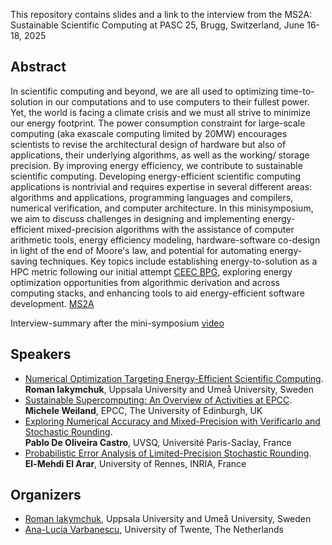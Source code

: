 This repository contains slides and a link to the interview from the MS2A: Sustainable Scientific Computing at PASC 25, Brugg, Switzerland, June 16-18, 2025

## Abstract

In scientific computing and beyond, we are all used to optimizing time-to-solution in our computations and to use computers to their fullest power. Yet, the world is facing a climate crisis and we must all strive to minimize our energy footprint. The power consumption constraint for large-scale computing (aka exascale computing limited by 20MW) encourages scientists to revise the architectural design of hardware but also of applications, their underlying algorithms, as well as the working/ storage precision. By improving energy efficiency, we contribute to sustainable scientific computing. Developing energy-efficient scientific computing applications is nontrivial and requires expertise in several different areas: algorithms and applications, programming languages and compilers, numerical verification, and computer architecture. In this minisymposium, we aim to discuss challenges in designing and implementing energy-efficient mixed-precision algorithms with the assistance of computer arithmetic tools, energy efficiency modeling, hardware-software co-design in light of the end of Moore's law, and potential for automating energy-saving techniques. Key topics include establishing energy-to-solution as a HPC metric following our initial attempt [CEEC BPG](https://zenodo.org/records/13306639), exploring energy optimization opportunities from algorithmic derivation and across computing stacks, and enhancing tools to aid energy-efficient software development. [MS2A](https://pasc25.pasc-conference.org/program/)

Interview-summary after the mini-symposium [video](https://www.youtube.com/watch?v=ny-GtWDI7x4&ab_channel=PASCConference)

## Speakers
- [Numerical Optimization Targeting Energy-Efficient Scientific Computing](https://pasc25.pasc-conference.org/presentation/?id=msa250&sess=sess138).<br /> 
  **Roman Iakymchuk**, Uppsala University and Umeå University, Sweden
- [Sustainable Supercomputing: An Overview of Activities at EPCC](https://pasc25.pasc-conference.org/presentation/?id=msa187&sess=sess138).<br />
  **Michele Weiland**, EPCC, The University of Edinburgh, UK
- [Exploring Numerical Accuracy and Mixed-Precision with Verificarlo and Stochastic Rounding](https://pasc25.pasc-conference.org/presentation/?id=msa146&sess=sess138).<br /> 
  **Pablo De Oliveira Castro**, UVSQ, Université Paris-Saclay, France
- [Probabilistic Error Analysis of Limited-Precision Stochastic Rounding](https://pasc25.pasc-conference.org/presentation/?id=msa125&sess=sess138).<br />
  **El-Mehdi El Arar**, University of Rennes, INRIA, France

## Organizers
- [Roman Iakymchuk](https://www.uu.se/en/contact-and-organisation/staff?query=N23-1275), Uppsala University and Umeå University, Sweden
- [Ana-Lucia Varbanescu](https://people.utwente.nl/a.l.varbanescu), University of Twente, The Netherlands
